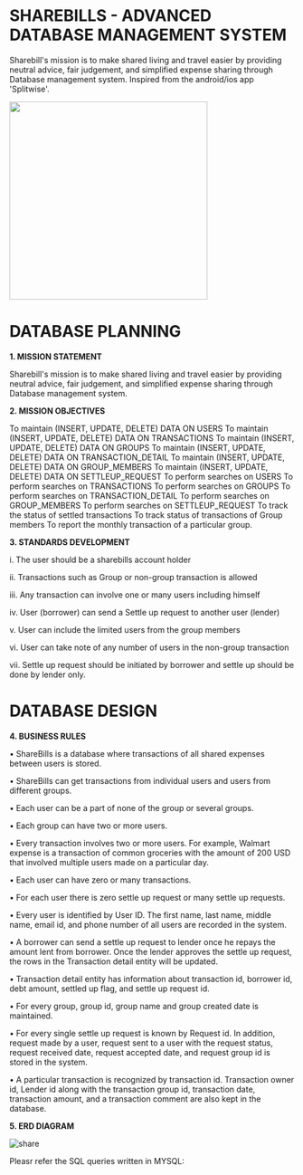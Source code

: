 # SHAREBILLS - ADVANCED DATABASE MANAGEMENT SYSTEM

Sharebill's mission is to make shared living and travel easier by providing neutral advice, fair judgement, and simplified expense sharing through Database management system. Inspired from the android/ios app 'Splitwise'.

<img src = https://user-images.githubusercontent.com/56169217/74609639-8f30e080-50b1-11ea-8092-3acabc33b6e2.png width = "350" height =              "350"/>

# DATABASE PLANNING

**1.	MISSION STATEMENT**

Sharebill's mission is to make shared living and travel easier by providing neutral advice, fair judgement, and simplified expense sharing through Database management system.

**2.	MISSION OBJECTIVES**

To maintain (INSERT, UPDATE, DELETE) DATA ON USERS
To maintain (INSERT, UPDATE, DELETE) DATA ON TRANSACTIONS
To maintain (INSERT, UPDATE, DELETE) DATA ON GROUPS
To maintain (INSERT, UPDATE, DELETE) DATA ON TRANSACTION_DETAIL
To maintain (INSERT, UPDATE, DELETE) DATA ON GROUP_MEMBERS
To maintain (INSERT, UPDATE, DELETE) DATA ON SETTLEUP_REQUEST
To perform searches on USERS
To perform searches on TRANSACTIONS
To perform searches on GROUPS
To perform searches on TRANSACTION_DETAIL
To perform searches on GROUP_MEMBERS
To perform searches on SETTLEUP_REQUEST
To track the status of settled transactions
To track status of transactions of Group members
To report the monthly transaction of a particular group.

**3.	STANDARDS DEVELOPMENT**

i.	The user should be a sharebills account holder 

ii.	Transactions such as Group or non-group transaction is allowed 

iii.	Any transaction can involve one or many users including himself

iv.	User (borrower) can send a Settle up request to another user (lender)

v.	User can include the limited users from the group members

vi.	User can take note of any number of users in the non-group transaction

vii.	Settle up request should be initiated by borrower and settle up should be done by lender only.

# DATABASE DESIGN

**4.	BUSINESS RULES**

• ShareBills is a database where transactions of all shared expenses between users is stored. 

•	ShareBills can get transactions from individual users and users from different groups.

•	Each user can be a part of none of the group or several groups.

•	Each group can have two or more users.

•	Every transaction involves two or more users. For example, Walmart expense is a transaction of common groceries with the amount of 200 USD that involved multiple users made on a particular day.

•	Each user can have zero or many transactions.

•	For each user there is zero settle up request or many settle up requests.

•	Every user is identified by User ID. The first name, last name, middle name, email id, and phone number of all users are recorded in the system. 

•	A borrower can send a settle up request to lender once he repays the amount lent from borrower. Once the lender approves the settle up request, the rows in the Transaction detail entity will be updated.

•	Transaction detail entity has information about transaction id, borrower id, debt amount, settled up flag, and settle up request id. 

•	For every group, group id, group name and group created date is maintained.

•	For every single settle up request is known by Request id. In addition, request made by a user, request sent to a user with the request status, request received date, request accepted date, and request group id is stored in the system.

•	A particular transaction is recognized by transaction id. Transaction owner id, Lender id along with the transaction group id, transaction date, transaction amount, and a transaction comment are also kept in the database.

**5.	ERD DIAGRAM**

![share](https://user-images.githubusercontent.com/56169217/74609682-08c8ce80-50b2-11ea-926b-adeb3dbda488.png)


Pleasr refer the SQL queries written in MYSQL: 

